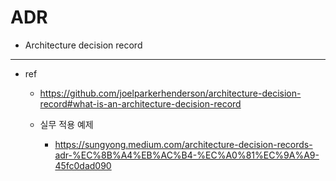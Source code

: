 # ADR
- Architecture decision record

---
- ref
    - https://github.com/joelparkerhenderson/architecture-decision-record#what-is-an-architecture-decision-record

    - 실무 적용 예제
        - https://sungyong.medium.com/architecture-decision-records-adr-%EC%8B%A4%EB%AC%B4-%EC%A0%81%EC%9A%A9-45fc0dad090